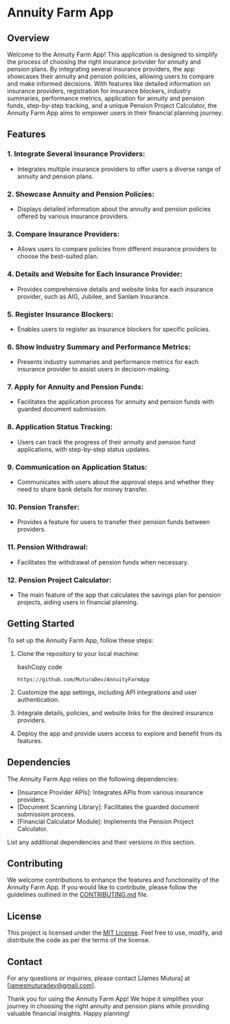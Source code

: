 Annuity Farm App
================

Overview
--------

Welcome to the Annuity Farm App! This application is designed to simplify the process of choosing the right insurance provider for annuity and pension plans. By integrating several insurance providers, the app showcases their annuity and pension policies, allowing users to compare and make informed decisions. With features like detailed information on insurance providers, registration for insurance blockers, industry summaries, performance metrics, application for annuity and pension funds, step-by-step tracking, and a unique Pension Project Calculator, the Annuity Farm App aims to empower users in their financial planning journey.

Features
--------

### 1\. Integrate Several Insurance Providers:

-   Integrates multiple insurance providers to offer users a diverse range of annuity and pension plans.

### 2\. Showcase Annuity and Pension Policies:

-   Displays detailed information about the annuity and pension policies offered by various insurance providers.

### 3\. Compare Insurance Providers:

-   Allows users to compare policies from different insurance providers to choose the best-suited plan.

### 4\. Details and Website for Each Insurance Provider:

-   Provides comprehensive details and website links for each insurance provider, such as AIG, Jubilee, and Sanlam Insurance.

### 5\. Register Insurance Blockers:

-   Enables users to register as insurance blockers for specific policies.

### 6\. Show Industry Summary and Performance Metrics:

-   Presents industry summaries and performance metrics for each insurance provider to assist users in decision-making.

### 7\. Apply for Annuity and Pension Funds:

-   Facilitates the application process for annuity and pension funds with guarded document submission.

### 8\. Application Status Tracking:

-   Users can track the progress of their annuity and pension fund applications, with step-by-step status updates.

### 9\. Communication on Application Status:

-   Communicates with users about the approval steps and whether they need to share bank details for money transfer.

### 10\. Pension Transfer:

- Provides a feature for users to transfer their pension funds between providers.

### 11\. Pension Withdrawal:

- Facilitates the withdrawal of pension funds when necessary.

### 12\. Pension Project Calculator:

- The main feature of the app that calculates the savings plan for pension projects, aiding users in financial planning.

Getting Started
---------------

To set up the Annuity Farm App, follow these steps:

1.  Clone the repository to your local machine:

    bashCopy code

    `https://github.com/MuturaDev/AnnuityFarmApp`

2.  Customize the app settings, including API integrations and user authentication.

3.  Integrate details, policies, and website links for the desired insurance providers.

4.  Deploy the app and provide users access to explore and benefit from its features.

Dependencies
------------

The Annuity Farm App relies on the following dependencies:

-   [Insurance Provider APIs]: Integrates APIs from various insurance providers.
-   [Document Scanning Library]: Facilitates the guarded document submission process.
-   [Financial Calculator Module]: Implements the Pension Project Calculator.

List any additional dependencies and their versions in this section.

Contributing
------------

We welcome contributions to enhance the features and functionality of the Annuity Farm App. If you would like to contribute, please follow the guidelines outlined in the [CONTRIBUTING.md](https://chat.openai.com/c/CONTRIBUTING.md) file.

License
-------

This project is licensed under the [MIT License](https://chat.openai.com/c/LICENSE.md). Feel free to use, modify, and distribute the code as per the terms of the license.

Contact
-------

For any questions or inquiries, please contact [James Mutura] at [jamesmuturadev@gmail.com].

Thank you for using the Annuity Farm App! We hope it simplifies your journey in choosing the right annuity and pension plans while providing valuable financial insights. Happy planning!
